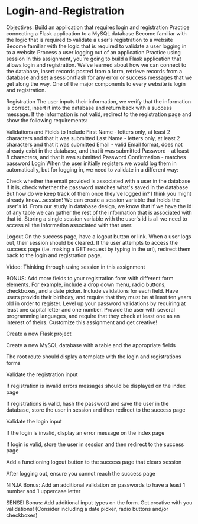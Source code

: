 # Login-and-Registration

Objectives:
Build an application that requires login and registration
Practice connecting a Flask application to a MySQL database
Become familiar with the logic that is required to validate a user's registration to a website
Become familiar with the logic that is required to validate a user logging in to a website
Process a user logging out of an application
Practice using session
In this assignment, you're going to build a Flask application that allows login and registration. We've learned about how we can connect to the database, insert records posted from a form, retrieve records from a database and set a session/flash for any error or success messages that we get along the way. One of the major components to every website is login and registration.


Registration
The user inputs their information, we verify that the information is correct, insert it into the database and return back with a success message. If the information is not valid, redirect to the registration page and show the following requirements:

Validations and Fields to Include
First Name - letters only, at least 2 characters and that it was submitted
Last Name - letters only, at least 2 characters and that it was submitted
Email - valid Email format, does not already exist in the database, and that it was submitted
Password - at least 8 characters, and that it was submitted
Password Confirmation - matches password
Login
When the user initially registers we would log them in automatically, but for logging in, we need to validate in a different way:

Check whether the email provided is associated with a user in the database
If it is, check whether the password matches what's saved in the database
But how do we keep track of them once they've logged in? I think you might already know...session! We can create a session variable that holds the user's id. From our study in database design, we know that if we have the id of any table we can gather the rest of the information that is associated with that id. Storing a single session variable with the user's id is all we need to access all the information associated with that user.

Logout
On the success page, have a logout button or link. When a user logs out, their session should be cleared. If the user attempts to access the success page (i.e. making a GET request by typing in the url), redirect them back to the login and registration page.

Video: Thinking through using session in this assignment

BONUS:
Add more fields to your registration form with different form elements. For example, include a drop down menu, radio buttons, checkboxes, and a date picker. Include validations for each field. Have users provide their birthday, and require that they must be at least ten years old in order to register. Level up your password validations by requiring at least one capital letter and one number. Provide the user with several programming languages, and require that they check at least one as an interest of theirs. Customize this assignment and get creative!

Create a new Flask project

Create a new MySQL database with a table and the appropriate fields

The root route should display a template with the login and registrations forms

Validate the registration input

If registration is invalid errors messages should be displayed on the index page

If registrations is valid, hash the password and save the user in the database, store the user in session and then redirect to the success page

Validate the login input

If the login is invalid, display an error message on the index page

If login is valid, store the user in session and then redirect to the success page

Add a functioning logout button to the success page that clears session

After logging out, ensure you cannot reach the success page

NINJA Bonus: Add an additional validation on passwords to have a least 1 number and 1 uppercase letter

SENSEI Bonus: Add additional input types on the form. Get creative with you validations! (Consider including a date picker, radio buttons and/or checkboxes)
